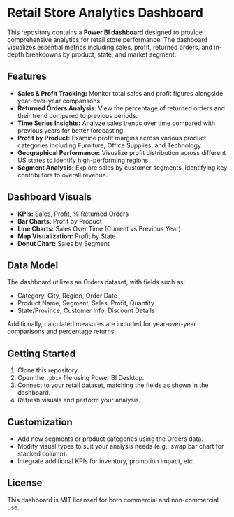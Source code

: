 # Retail Store Analytics Dashboard

This repository contains a **Power BI dashboard** designed to provide comprehensive analytics for retail store performance. The dashboard visualizes essential metrics including sales, profit, returned orders, and in-depth breakdowns by product, state, and market segment.

## Features

- **Sales & Profit Tracking:** Monitor total sales and profit figures alongside year-over-year comparisons.
- **Returned Orders Analysis:** View the percentage of returned orders and their trend compared to previous periods.
- **Time Series Insights:** Analyze sales trends over time compared with previous years for better forecasting.
- **Profit by Product:** Examine profit margins across various product categories including Furniture, Office Supplies, and Technology.
- **Geographical Performance:** Visualize profit distribution across different US states to identify high-performing regions.
- **Segment Analysis:** Explore sales by customer segments, identifying key contributors to overall revenue.

## Dashboard Visuals

- **KPIs:** Sales, Profit, % Returned Orders
- **Bar Charts:** Profit by Product
- **Line Charts:** Sales Over Time (Current vs Previous Year)
- **Map Visualization:** Profit by State
- **Donut Chart:** Sales by Segment

## Data Model

The dashboard utilizes an Orders dataset, with fields such as:
- Category, City, Region, Order Date
- Product Name, Segment, Sales, Profit, Quantity
- State/Province, Customer Info, Discount Details

Additionally, calculated measures are included for year-over-year comparisons and percentage returns.

## Getting Started

1. Clone this repository.
2. Open the `.pbix` file using Power BI Desktop.
3. Connect to your retail dataset, matching the fields as shown in the dashboard.
4. Refresh visuals and perform your analysis.

## Customization

- Add new segments or product categories using the Orders data.
- Modify visual types to suit your analysis needs (e.g., swap bar chart for stacked column).
- Integrate additional KPIs for inventory, promotion impact, etc.

## License

This dashboard is MIT licensed for both commercial and non-commercial use.
